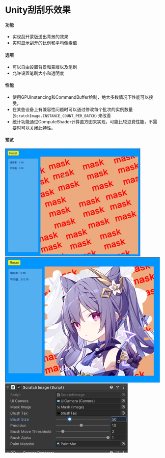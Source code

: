 # Unity刮刮乐效果

#### 功能
* 实现刮开蒙版透出背景的效果
* 实时显示刮开的比例和平均像素值

#### 选项
* 可以自由设置背景和蒙版以及笔刷
* 允许设置笔刷大小和透明度

#### 性能
* 使用GPUInstancing和CommandBuffer绘制，绝大多数情况下性能可以接受。
* 在某些设备上有兼容性问题时可以通过修改每个批次的实例数量 (`ScratchImage.INSTANCE_COUNT_PER_BATCH`) 来改善
* 统计功能通过ComputeShader计算直方图来实现，可能比较浪费性能，不需要时可以关闭此特性。

#### 预览 
 
![image](Preview/preview.gif) 
![image](Preview/GameView.png) 
![image](Preview/Inspector.png)